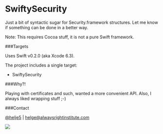 SwiftySecurity
==============

Just a bit of syntactic sugar for Security.framework structures. Let me know
if something can be done in a better way.

Note: This requires Cocoa stuff, it is not a pure Swift framework.

###Targets

Uses Swift v0.2.0 (aka Xcode 6.3).

The project includes a single target:
- SwiftySecurity

###Why?!

Playing with certificates and such, wanted a more convenient API. Also, I always
liked wrapping stuff ;-)

###Contact

[@helje5](http://twitter.com/helje5) | helge@alwaysrightinstitute.com

![](http://www.alwaysrightinstitute.com/ARI.png)
